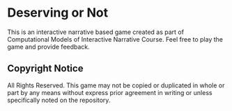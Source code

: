 # Deserving or Not

This is an interactive narrative based game created as part of Computational Models of Interactive Narrative Course. Feel free to play the game and provide feedback.

## Copyright Notice

All Rights Reserved. This game may not be copied or duplicated in whole or part by any means without express prior agreement in writing or unless specifically noted on the repository.
